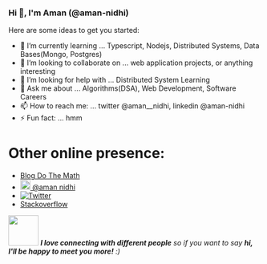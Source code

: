 ### Hi 👋, I'm Aman (@aman-nidhi)

<!--
**aman-nidhi/aman-nidhi** is a ✨ _special_ ✨ repository because its `README.md` (this file) appears on your GitHub profile.
-->

Here are some ideas to get you started:

- 🌱 I’m currently learning ... Typescript, Nodejs, Distributed Systems, Data Bases(Mongo, Postgres)
- 👯 I’m looking to collaborate on ... web application projects, or anything interesting
- 🤔 I’m looking for help with ... Distributed System Learning
- 💬 Ask me about ... Algorithms(DSA), Web Development, Software Careers
- 📫 How to reach me: ... twitter @aman__nidhi, linkedin @aman-nidhi
- ⚡ Fun fact: ... hmm


# Other online presence:
  - [Blog Do The Math](https://medium.com/do-the-math/latest/)
  - [<img height="20" src="https://cdn.svgporn.com/logos/linkedin.svg" > @aman nidhi</img>](https://www.linkedin.com/in/aman-nidhi/)
  - [![Twitter](https://img.shields.io/twitter/url/https/twitter.com/aman__nidhi.svg?style=social&label=Follow%20aman__nidhi)](https://twitter.com/aman__nidhi)
  - [Stackoverflow](https://stackoverflow.com/users/7020414/paperba1l)

<img src="https://media.giphy.com/media/LnQjpWaON8nhr21vNW/giphy.gif" width="60"> <em><b>I love connecting with different people</b> so if you want to say <b>hi, I'll be happy to meet you more!</b> :)</em>
